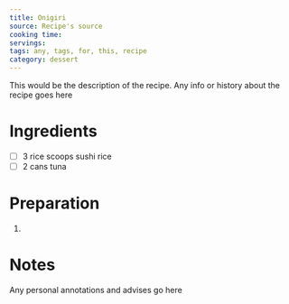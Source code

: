 ```yaml
---
title: Onigiri
source: Recipe's source
cooking time:
servings:
tags: any, tags, for, this, recipe
category: dessert
---
```


This would be the description of the recipe. Any info or history about the recipe goes here

Ingredients
===========

* [ ] 3 rice scoops sushi rice
* [ ] 2 cans tuna

Preparation
===========
1.

Notes
=====

Any personal annotations and advises go here
